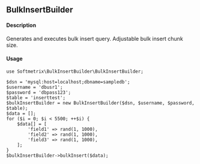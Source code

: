 ## BulkInsertBuilder
#### Description
Generates and executes bulk insert query. Adjustable bulk insert chunk size.

#### Usage 

	use Softmetrix\BulkInsertBuilder\BulkInsertBuilder;

    $dsn = 'mysql:host=localhost;dbname=sampledb';
    $username = 'dbusr1';
    $password = 'dbpass123';
    $table = 'inserttest';
    $bulkInsertBuilder = new BulkInsertBuilder($dsn, $username, $password, $table);
    $data = [];
    for ($i = 0; $i < 5500; ++$i) {
        $data[] = [
            'field1' => rand(1, 1000),
            'field2' => rand(1, 1000),
            'field3' => rand(1, 1000),
        ];
    }
    $bulkInsertBuilder->bulkInsert($data);
    	  
